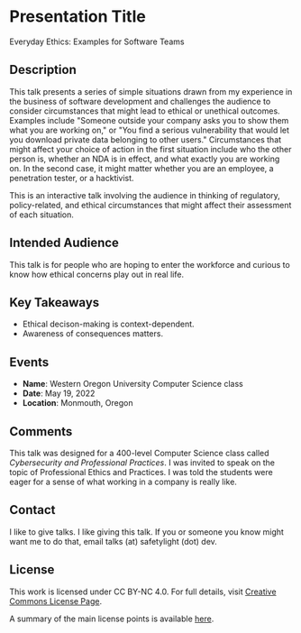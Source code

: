 # Presentation Title
Everyday Ethics: Examples for Software Teams

## Description
This talk presents a series of simple situations drawn from my experience in the business of software development and challenges the audience to consider circumstances that might lead to ethical or unethical outcomes. Examples include "Someone outside your company asks you to show them what you are working on," or "You find a serious vulnerability that would let you download private data belonging to other users." Circumstances that might affect your choice of action in the first situation include who the other person is, whether an NDA is in effect, and what exactly you are working on. In the second case, it might matter whether you are an employee, a penetration tester, or a hacktivist. 

This is an interactive talk involving the audience in thinking of regulatory, policy-related, and ethical circumstances that might affect their assessment of each situation.

## Intended Audience
This talk is for people who are hoping to enter the workforce and curious to know how ethical concerns play out in real life.

## Key Takeaways
- Ethical decison-making is context-dependent.
- Awareness of consequences matters.

## Events
- **Name**: Western Oregon University Computer Science class
- **Date**: May 19, 2022
- **Location**: Monmouth, Oregon

## Comments
This talk was designed for a 400-level Computer Science class called _Cybersecurity and Professional Practices_. I was invited to speak on the topic of Professional Ethics and Practices. I was told the students were eager for a sense of what working in a company is really like.

## Contact
I like to give talks. I like giving this talk. If you or someone you know might want me to do that, email talks (at) safetylight (dot) dev.

## License
This work is licensed under CC BY-NC 4.0. For full details, visit [Creative Commons License Page](https://creativecommons.org/licenses/by-nc/4.0/).

A summary of the main license points is available [here](https://creativecommons.org/licenses/by-nc/4.0/).
